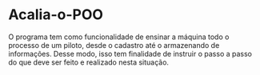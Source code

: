 # Acalia-o-POO
O programa tem como funcionalidade de ensinar a máquina todo o processo de um piloto, desde o cadastro até o armazenando de informações. Desse modo, isso tem finalidade de instruir o passo a passo do que deve ser feito e realizado nesta situação.

